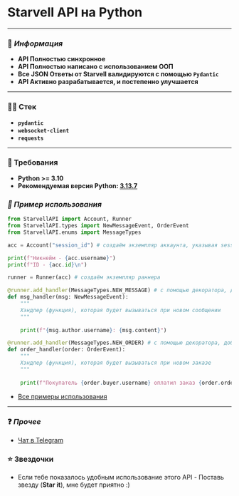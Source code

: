 # Starvell API на Python

---
### 📕 _Информация_
* __API Полностью синхронное__
* __API Полностью написано с использованием ООП__
* __Все JSON Ответы от Starvell валидируются с помощью `Pydantic`__
* __API Активно разрабатывается, и постепенно улучшается__
---
### 👨‍💻 Стек
* __`pydantic`__
* __`websocket-client`__
* __`requests`__
___
### 👑 Требования
* __Python >= 3.10__
* __Рекомендуемая версия Python: [3.13.7](https://www.python.org/downloads/release/python-3137/)__
### _🤖 Пример использования_
```python
from StarvellAPI import Account, Runner
from StarvellAPI.types import NewMessageEvent, OrderEvent
from StarvellAPI.enums import MessageTypes

acc = Account("session_id") # создаём экземпляр аккаунта, указывая session_id полученный со starvell.com

print(f"Никнейм - {acc.username}")
print(f"ID - {acc.id}\n")

runner = Runner(acc) # создаём экземпляр раннера

@runner.add_handler(MessageTypes.NEW_MESSAGE) # с помощью декоратора, добавляем нашу функцию в хэндлеры новых сообщений
def msg_handler(msg: NewMessageEvent):
    """
    Хэндлер (функция), которая будет вызываться при новом сообщении
    """
    
    print(f"{msg.author.username}: {msg.content}")

@runner.add_handler(MessageTypes.NEW_ORDER) # с помощью декоратора, добавляем нашу функцию в хэндлеры новых заказов
def order_handler(order: OrderEvent):
    """
    Хэндлер (функция), которая будет вызываться при новом заказе
    """
    
    print(f"Покупатель {order.buyer.username} оплатил заказ {order.order.id}")
```
* [Все примеры использования](https://github.com/kash1dd/StarvellAPI/tree/main/examples)
___
### ❓ _Прочее_
* [Чат в Telegram](https://t.me/starvell_api)

### ⭐ Звездочки
* Если тебе показалось удобным использование этого API - Поставь звезду (__Star it__), мне будет приятно :)
